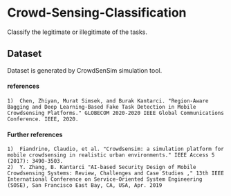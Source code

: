 # Crowd-Sensing-Classification
Classify the legitimate or illegitimate of the tasks.

## Dataset
Dataset is generated by CrowdSenSim simulation tool.
#### references
    1)  Chen, Zhiyan, Murat Simsek, and Burak Kantarci. "Region-Aware Bagging and Deep Learning-Based Fake Task Detection in Mobile Crowdsensing Platforms." GLOBECOM 2020-2020 IEEE Global Communications Conference. IEEE, 2020.

#### Further references
    1)  Fiandrino, Claudio, et al. "Crowdsensim: a simulation platform for mobile crowdsensing in realistic urban environments." IEEE Access 5 (2017): 3490-3503.
    2)  Y. Zhang, B. Kantarci "AI-based Security Design of Mobile Crowdsensing Systems: Review, Challenges and Case Studies ," 13th IEEE International Conference on Service-Oriented System Engineering (SOSE), San Francisco East Bay, CA, USA, Apr. 2019
    
    

